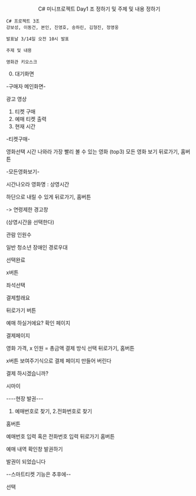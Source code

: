 <center>C# 미니프로젝트 Day1 조 정하기 및 주제 및 내용 정하기</center>

    C# 프로젝트 3조
    강보성, 이동건, 본인, 진영호, 송하린, 김형진, 정영웅

    발표날 3/14일 오전 10시 발표

    주제 및 내용

    영화관 키오스크

0. 대기화면

-구매자 메인화면-

광고 영상

1. 티켓 구매
2. 예매 티켓 출력
3. 현재 시간

-티켓구매-

영화선택
시간 나와라
가장 빨리 볼 수 있는 영화 (top3)
모든 영화 보기
뒤로가기, 홈버튼

-모든영화보기-

시간나오라
영화명 : 상영시간 

하단으로 내릴 수 있게
뒤로가기, 홈버튼

-> 연령제한 경고창

(상영시간을 선택한다)

관람 인원수

일반
청소년
장애인
경로우대

선택완료

x버튼

좌석선택

결제할래요

뒤로가기 버튼

예매 하실거에요? 확인 페이지

결제페이지

영화 가격,  x 인원 = 총금액
결제 방식 선택
뒤로가기, 홈버튼

x버튼
보여주기식으로 결제 페이지 만들어 버린다

결제 하시겠습니까?

시마이


----현장 발권---

1. 예매번호로 찾기, 2.전화번호로 찾기

홈버튼

예매번호 입력 혹은 전화번호 입력
뒤로가기 홈버튼

예매 내역 확인창
발권하기

발권이 되었습니다

--스마트티켓 기능은 추후에--

선택
